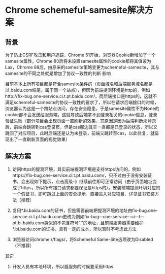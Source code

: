 # Chrome schemeful-samesite解决方案

## 背景
为了防止CSRF攻击和用户追踪，Chrome 51开始，浏览器Cookie新增加了一个samesite属性，Chrome 80后将未设置samesite属性的cookie都将其值设为Lax，Chrome 88后，由原来的samesite策略变更为schemeful-samesite，其与samesite的不同之处就是增加了协议一致性的判断
影响

目前基本上所有项目都是符合samesite条件的（页面域名和后端服务域名都是以.baidu.com结尾，属于同一个站点），但因为前端提测环境是http的，例如http://fix-bug.one-service.ci.t.pt.baidu.com/，而后端接口是https的，这就不满足schemeful-samesite的协议一致性的要求了，所以在请求后端接口的时候，浏览器认为这是一个跨站点访问，存在安全隐患，于是samesite属性不为None的cookie都不会发送给服务端，这就导致后端拿不到登录相关的cookie信息，登录验证失败（部分项目会出现页面一直刷新的效果，其原因是因为后端判断未登录后，前端会跳转到cas登录页，但是cas那边其实一直都是已登录的状态，所以又跳回了对应项目，此时后端还是认为未登录，前端又跳转至cas，以此往复，就呈现出了一直刷新页面的视觉效果）

## 解决方案
1. 访问https的提测环境，其实前端提测环境是支持https访问的，例如https://fix-bug.one-service.ci.t.pt.baidu.com/，只不过由于没有安装证书，会出现如下提示，点击高级-》继续前往即可正常访问（由于页面地址变成了https，所以所有接口请求都要保证是https的）。安装前端提测环境对应的一个假证书，即可跳过上面的安全提示，直接进入对应项目，详见证书安装方法（推荐）

2. 复用*.bi.baidu.com的证书，但是需要前端把提测环境的地址由fix-bug.one-service.ci.t.pt.baidu.com更改为例如fix-bug--one-service--ci--t--pt.bi.baidu.com类似的不包含符号"."的地址，且前端服务器需要维护*.bi.baidu.com的证书，具有一定的成本，所以暂时不考虑此方法
3. 浏览器访问chrome://flags/，将Schemeful Same-Site选项改为Disabled（不推荐）

其它
1. 开发人员有本地环境，所以启服务的时候要采用https
